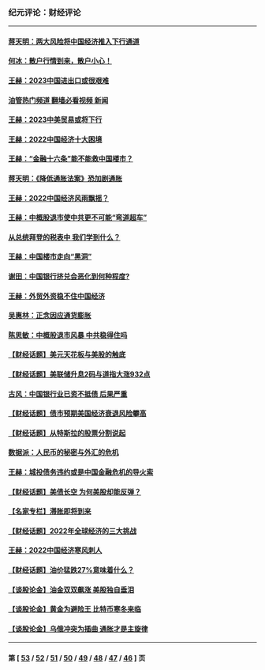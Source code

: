 ### 纪元评论：财经评论
---
#### [蒋天明：两大风险将中国经济推入下行通道](../../pages/nsc1026/n13929820.md?02180330) 
#### [何冰：散户行情到来，散户小心！](../../pages/nsc1026/n13928308.md?02180330) 
#### [王赫：2023中国进出口或很艰难](../../pages/nsc1026/n13911515.md?02180330) 
#### [油管热门频道 翻墙必看视频 新闻](ok?02180330)
#### [王赫：2023中美贸易或将下行](../../pages/nsc1026/n13899005.md?02180330) 
#### [王赫：2022中国经济十大困境](../../pages/nsc1026/n13883766.md?02180330) 
#### [王赫：“金融十六条”能不能救中国楼市？](../../pages/nsc1026/n13868431.md?02180330) 
#### [蒋天明：《降低通胀法案》恐加剧通胀](../../pages/nsc1026/n13806996.md?02180330) 
#### [王赫：2022中国经济风雨飘摇？](../../pages/nsc1026/n13803207.md?02180330) 
#### [王赫：中概股退市使中共更不可能“弯道超车”](../../pages/nsc1026/n13802858.md?02180330) 
#### [从总统拜登的税表中 我们学到什么？](../../pages/nsc1026/n13773081.md?02180330) 
#### [王赫：中国楼市走向“黑洞”](../../pages/nsc1026/n13770647.md?02180330) 
#### [谢田：中国银行挤兑会恶化到何种程度?](../../pages/nsc1026/n13766965.md?02180330) 
#### [王赫：外贸外资稳不住中国经济](../../pages/nsc1026/n13753933.md?02180330) 
#### [吴惠林：正念因应通货膨胀](../../pages/nsc1026/n13750350.md?02180330) 
#### [陈思敏：中概股退市风暴 中共稳得住吗](../../pages/nsc1026/n13738978.md?02180330) 
#### [【财经话题】美元天花板与美股的触底](../../pages/nsc1026/n13736495.md?02180330) 
#### [【财经话题】美联储升息2码与道指大涨932点](../../pages/nsc1026/n13727377.md?02180330) 
#### [古风：中国银行业已资不抵债 后果严重](../../pages/nsc1026/n13726111.md?02180330) 
#### [【财经话题】债市预期美国经济衰退风险攀高](../../pages/nsc1026/n13698043.md?02180330) 
#### [【财经话题】从特斯拉的股票分割说起](../../pages/nsc1026/n13679733.md?02180330) 
#### [数据派：人民币的秘密与外汇的危机](../../pages/nsc1026/n13667092.md?02180330) 
#### [王赫：城投债务违约或是中国金融危机的导火索](../../pages/nsc1026/n13665322.md?02180330) 
#### [【财经话题】美债长空 为何美股却能反弹？](../../pages/nsc1026/n13665895.md?02180330) 
#### [【名家专栏】滞胀即将到来](../../pages/nsc1026/n13658171.md?02180330) 
#### [【财经话题】2022年全球经济的三大挑战](../../pages/nsc1026/n13654423.md?02180330) 
#### [王赫：2022中国经济寒风刺人](../../pages/nsc1026/n13651403.md?02180330) 
#### [【财经话题】油价猛跌27%意味着什么？](../../pages/nsc1026/n13648767.md?02180330) 
#### [【谈股论金】油金双双飙涨 美股独自垂泪](../../pages/nsc1026/n13631742.md?02180330) 
#### [【谈股论金】黄金为避险王 比特币寒冬来临](../../pages/nsc1026/n13600406.md?02180330) 
#### [【谈股论金】乌俄冲突为插曲 通胀才是主旋律](../../pages/nsc1026/n13576797.md?02180330) 

---
#### 第 [ [53](./53.md?02180330) / [52](./52.md?02180330) / [51](./51.md?02180330) / [50](./50.md?02180330) / [49](./49.md?02180330) / [48](./48.md?02180330) / [47](./47.md?02180330) / [46](./46.md?02180330) ] 页
